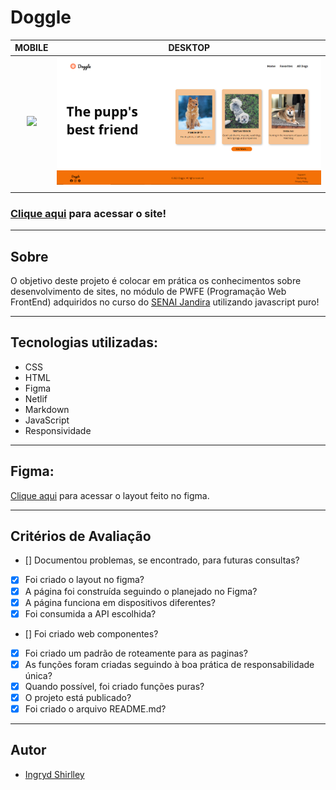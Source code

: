 # Doggle


|      MOBILE         |          DESKTOP       |
|:-------------------:|:-----------------------:
|![](./Captura%20de%20Tela%202023-05-16%20%C3%A0s%2007.59.10.png)|![](./Capturar.PNG)|
|                     |                        |

### [Clique aqui](https://the-musuem.netlify.app/) para acessar o site!


---
## Sobre
O objetivo deste projeto é colocar em prática os conhecimentos sobre desenvolvimento de sites, no módulo de PWFE (Programação Web FrontEnd) adquiridos no curso do [SENAI Jandira](https://jandira.sp.senai.br/) utilizando javascript puro!

---

## Tecnologias utilizadas:
- CSS
- HTML
- Figma
- Netlif
- Markdown
- JavaScript
- Responsividade
---

## Figma:
[Clique aqui](https://www.figma.com/file/Ej97xKnXEmp16HBn0TWQj1/Untitled?type=design&node-id=0-1&t=U1MliSyrVwCcQ3p9-0) para acessar o layout feito no figma.

---
## Critérios de Avaliação

- []  Documentou problemas, se encontrado, para futuras consultas?
- [x]  Foi criado o layout no figma?
- [x]  A página foi construída seguindo o planejado no Figma?
- [x]  A página funciona em dispositivos diferentes?
- [x]  Foi consumida a API escolhida?
- []  Foi criado web componentes?
- [x]  Foi criado um padrão de roteamente para as paginas?
- [x]  As funções foram criadas seguindo à boa prática de responsabilidade única?
- [x]  Quando possível, foi criado funções puras?
- [x]  O projeto está publicado?
- [x]  Foi criado o arquivo README.md?

---

## Autor 
- [Ingryd Shirlley](https://github.com/ingryd16)